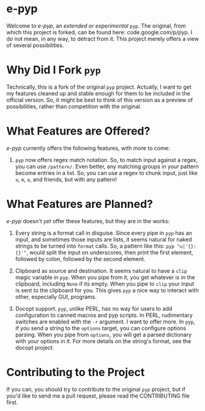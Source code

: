 e-pyp
=====

Welcome to *e-pyp*, an *extended* or *experimental* `pyp`. The original, from
which this project is forked, can be found here: code.google.com/p/pyp. I do
not mean, in any way, to detract from it. This project merely offers a view of
several possibilities.

Why Did I Fork `pyp`
====================

Technically, this is a fork of the original `pyp` project. Actually, I want to
get my features cleaned up and stable enough for them to be included in the
official version. So, it might be best to think of this version as a preview of
possibilities, rather than competition with the original.

What Features are Offered?
==========================

*e-pyp* currently offers the following features, with more to come:

1. `pyp` now offers regex match notation. So, to match input against a regex,
   you can use `/pattern/`. Even better, any matching groups in your pattern
   become entries in a list. So, you can use a regex to chunk input, just like
   `u`, `m`, `a`, and friends, but with any pattern!

What Features are Planned?
==========================

*e-pyp* doesn't *yet* offer these features, but they are in the works:

1. Every string is a format call in disguise. Since every pipe in `pyp` has an
   input, and sometimes those inputs are lists, it seems natural for naked
   strings to be turned into `format` calls. So, a pattern like this: `pyp
   "u|'{}: {}'"`, would split the input on underscores, then print the first
   element, followed by colon, followed by the second element.

1. Clipboard as source and destination. It seems natural to have a `clip` magic
   variable in `pyp`. When you pipe from it, you get whatever is in the
   clipboard, including `None` if its empty. When you pipe to `clip` your input
   is sent to the clipboard for you. This gives `pyp` a nice way to interact
   with other, especially GUI, programs.

1. Docopt support. `pyp`, unlike PERL, has no way for users to add
   configuration to canned macros and pyp scripts. In PERL, rudimentary
   switches are enabled with the `-r` argument. I want to offer more. In `pyp`,
   if you send a string to the `options` target, you can configure options
   parsing. When you pipe from `options`, you will get a parsed dictionary
   with your options in it. For more details on the string's format, see
   the docopt project.

Contributing to the Project
===========================

If you can, you should try to contribute to the original `pyp` project, but if
you'd like to send me a pull request, please read the CONTRIBUTING file first.
